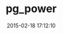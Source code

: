---
layout: post
title:  "pg_power"
repo:   "TMXCredit/pg_power"
date:   2015-02-18 17:12:10
gemurl: https://github.com/TMXCredit/pg_power
---